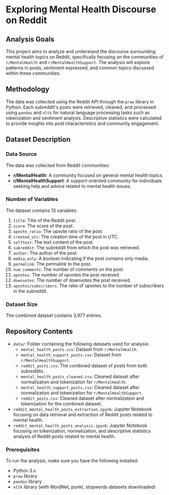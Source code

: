 # Exploring Mental Health Discourse on Reddit

## Analysis Goals

This project aims to analyze and understand the discourse surrounding mental health topics on Reddit, specifically focusing on the communities of `r/MentalHealth` and `r/MentalHealthSupport`. The analysis will explore patterns in posts, sentiment expressed, and common topics discussed within these communities.

## Methodology

The data was collected using the Reddit API through the `praw` library in Python. Each subreddit's posts were retrieved, cleaned, and processed using `pandas` and `nltk` for natural language processing tasks such as tokenization and sentiment analysis. Descriptive statistics were calculated to provide insights into post characteristics and community engagement.

## Dataset Description

### Data Source
The data was collected from Reddit communities:
- **r/MentalHealth**: A community focused on general mental health topics.
- **r/MentalHealthSupport**: A support-oriented community for individuals seeking help and advice related to mental health issues.

### Number of Variables
The dataset contains 13 variables:
1. `title`: Title of the Reddit post.
2. `score`: The score of the post.
3. `upvote_ratio`: The upvote ratio of the post.
4. `created_utc`: The creation time of the post in UTC.
5. `selftext`: The text content of the post.
6. `subreddit`: The subreddit from which the post was retrieved.
7. `author`: The author of the post.
8. `media_only`: A boolean indicating if the post contains only media.
9. `permalink`: The permalink to the post.
10. `num_comments`: The number of comments on the post.
11. `upvotes`: The number of upvotes the post received.
12. `downvotes`: The number of downvotes the post received.
13. `upvotes/subscribers`: The ratio of upvotes to the number of subscribers in the subreddit.

### Dataset Size
The combined dataset contains 3,977 entries.

## Repository Contents
- `data/`: Folder containing the following datasets used for analysis:
  - `mental_health_posts.csv`: Dataset from `r/MentalHealth`.
  - `mental_health_support_posts.csv`: Dataset from `r/MentalHealthSupport`.
  - `reddit_posts.csv`: The combined dataset of posts from both subreddits.
  - `mental_health_posts_cleaned.csv`: Cleaned dataset after normalization and tokenization for `r/MentalHealth`.
  - `mental_health_support_posts.csv`: Cleaned dataset after normalization and tokenization for `r/MentalHealthSupport`.
  - `reddit_posts.csv`: Cleaned dataset after normalization and tokenization for the combined dataset.
- `reddit_mental_health_posts_extraction.ipynb`: Jupyter Notebook focusing on data retrieval and extraction of Reddit posts related to mental health.
- `reddit_mental_health_posts_analysis.ipynb`: Jupyter Notebook focusing on tokenization, normalization, and descriptive statistics analysis of Reddit posts related to mental health.

### Prerequisites
To run the analysis, make sure you have the following installed:
- Python 3.x
- `praw` library
- `pandas` library
- `nltk` library (with WordNet, punkt, stopwords datasets downloaded)
